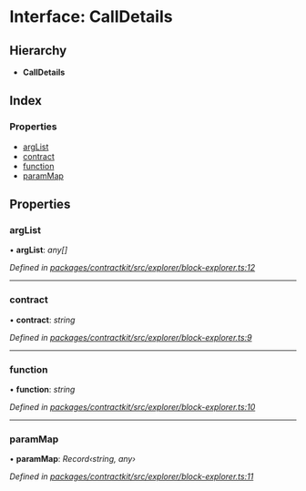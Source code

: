 # Interface: CallDetails

## Hierarchy

* **CallDetails**

## Index

### Properties

* [argList](_explorer_block_explorer_.calldetails.md#arglist)
* [contract](_explorer_block_explorer_.calldetails.md#contract)
* [function](_explorer_block_explorer_.calldetails.md#function)
* [paramMap](_explorer_block_explorer_.calldetails.md#parammap)

## Properties

###  argList

• **argList**: *any[]*

*Defined in [packages/contractkit/src/explorer/block-explorer.ts:12](https://github.com/celo-org/celo-monorepo/blob/master/packages/contractkit/src/explorer/block-explorer.ts#L12)*

___

###  contract

• **contract**: *string*

*Defined in [packages/contractkit/src/explorer/block-explorer.ts:9](https://github.com/celo-org/celo-monorepo/blob/master/packages/contractkit/src/explorer/block-explorer.ts#L9)*

___

###  function

• **function**: *string*

*Defined in [packages/contractkit/src/explorer/block-explorer.ts:10](https://github.com/celo-org/celo-monorepo/blob/master/packages/contractkit/src/explorer/block-explorer.ts#L10)*

___

###  paramMap

• **paramMap**: *Record‹string, any›*

*Defined in [packages/contractkit/src/explorer/block-explorer.ts:11](https://github.com/celo-org/celo-monorepo/blob/master/packages/contractkit/src/explorer/block-explorer.ts#L11)*
